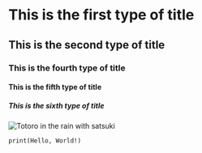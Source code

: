 # This is the first type of title 
## This is the second type of title 
### This is the fourth type of title
#### This is the fifth type of title
##### This is the sixth type of title

![Totoro in the rain with satsuki](https://www.maison-ghibli.com/c/1427-category_default/mon-voisin-totoro.jpg)

```python3
print(Hello, World!)
```

